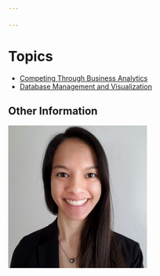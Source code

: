 ```yaml
---

---
```

# Topics
- [Competing Through Business Analytics](/CTBA/index.md)
- [Database Management and Visualization](/DBMV/index.md)

## Other Information

[![Headshot](pics/Headshot.png)](https://www.linkedin.com/in/cherylngo/ "My LinkedIn Page")
